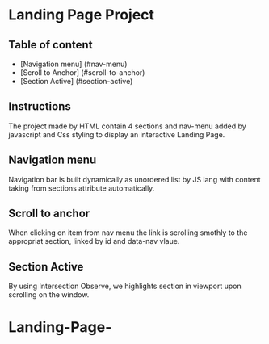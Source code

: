 # Landing Page Project


## Table of content
* [Navigation menu] (#nav-menu)
* [Scroll to Anchor] (#scroll-to-anchor)
* [Section Active] (#section-active)

## Instructions
The project made by HTML contain 4 sections and nav-menu added by javascript
and Css styling to display an interactive Landing Page.

## Navigation menu
Navigation bar is built dynamically as unordered list by JS lang with content taking from sections attribute automatically.

## Scroll to anchor
When clicking on item from nav menu the link is scrolling smothly to the appropriat section, linked by id and data-nav vlaue.

## Section Active
By using Intersection Observe, we highlights section in viewport upon scrolling on the window.

# Landing-Page-
